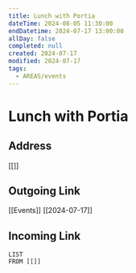 ```yaml
---
title: Lunch with Portia
dateTime: 2024-08-05 11:30:00
endDatetime: 2024-07-17 13:00:00
allDay: false
completed: null
created: 2024-07-17
modified: 2024-07-17
tags:
  - AREAS/events
---
```

# Lunch with Portia
## Address
[[]]
## Outgoing Link
[[Events]]
[[2024-07-17]]
## Incoming Link
```dataview
LIST
FROM [[]]
```
